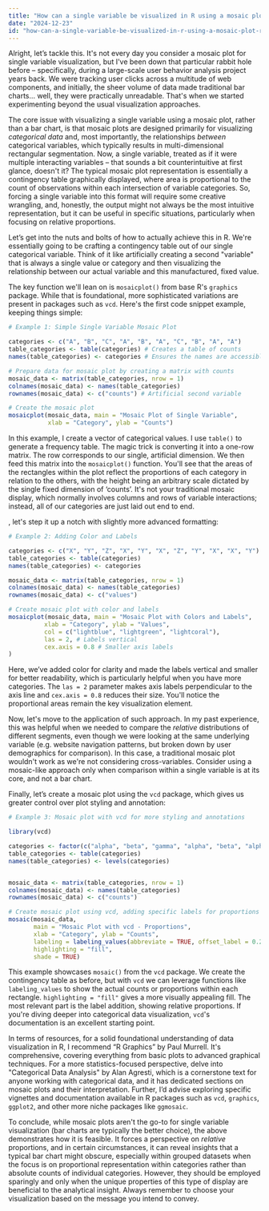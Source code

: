 ```yaml
---
title: "How can a single variable be visualized in R using a mosaic plot, rather than a simple bar chart?"
date: "2024-12-23"
id: "how-can-a-single-variable-be-visualized-in-r-using-a-mosaic-plot-rather-than-a-simple-bar-chart"
---
```


Alright, let’s tackle this. It's not every day you consider a mosaic plot for single variable visualization, but I've been down that particular rabbit hole before – specifically, during a large-scale user behavior analysis project years back. We were tracking user clicks across a multitude of web components, and initially, the sheer volume of data made traditional bar charts... well, they were practically unreadable. That's when we started experimenting beyond the usual visualization approaches.

The core issue with visualizing a single variable using a mosaic plot, rather than a bar chart, is that mosaic plots are designed primarily for visualizing *categorical data* and, most importantly, the relationships *between* categorical variables, which typically results in multi-dimensional rectangular segmentation. Now, a single variable, treated as if it were multiple interacting variables – that sounds a bit counterintuitive at first glance, doesn't it? The typical mosaic plot representation is essentially a contingency table graphically displayed, where area is proportional to the count of observations within each intersection of variable categories. So, forcing a single variable into this format will require some creative wrangling, and, honestly, the output might not always be the most intuitive representation, but it can be useful in specific situations, particularly when focusing on relative proportions.

Let’s get into the nuts and bolts of how to actually achieve this in R. We're essentially going to be crafting a contingency table out of our single categorical variable. Think of it like artificially creating a second "variable" that is always a single value or category and then visualizing the relationship between our actual variable and this manufactured, fixed value.

The key function we'll lean on is `mosaicplot()` from base R's `graphics` package. While that is foundational, more sophisticated variations are present in packages such as `vcd`. Here's the first code snippet example, keeping things simple:

```R
# Example 1: Simple Single Variable Mosaic Plot

categories <- c("A", "B", "C", "A", "B", "A", "C", "B", "A", "A")
table_categories <- table(categories) # Creates a table of counts
names(table_categories) <- categories # Ensures the names are accessible

# Prepare data for mosaic plot by creating a matrix with counts
mosaic_data <- matrix(table_categories, nrow = 1)
colnames(mosaic_data) <- names(table_categories)
rownames(mosaic_data) <- c("counts") # Artificial second variable

# Create the mosaic plot
mosaicplot(mosaic_data, main = "Mosaic Plot of Single Variable",
           xlab = "Category", ylab = "Counts")
```

In this example, I create a vector of categorical values. I use `table()` to generate a frequency table. The magic trick is converting it into a one-row matrix. The row corresponds to our single, artificial dimension. We then feed this matrix into the `mosaicplot()` function. You'll see that the areas of the rectangles within the plot reflect the proportions of each category in relation to the others, with the height being an arbitrary scale dictated by the single fixed dimension of ‘counts’. It's not your traditional mosaic display, which normally involves columns and rows of variable interactions; instead, all of our categories are just laid out end to end.

, let's step it up a notch with slightly more advanced formatting:

```R
# Example 2: Adding Color and Labels

categories <- c("X", "Y", "Z", "X", "Y", "X", "Z", "Y", "X", "X", "Y")
table_categories <- table(categories)
names(table_categories) <- categories

mosaic_data <- matrix(table_categories, nrow = 1)
colnames(mosaic_data) <- names(table_categories)
rownames(mosaic_data) <- c("values")

# Create mosaic plot with color and labels
mosaicplot(mosaic_data, main = "Mosaic Plot with Colors and Labels",
          xlab = "Category", ylab = "Values",
          col = c("lightblue", "lightgreen", "lightcoral"),
          las = 2, # Labels vertical
          cex.axis = 0.8 # Smaller axis labels
)
```

Here, we’ve added color for clarity and made the labels vertical and smaller for better readability, which is particularly helpful when you have more categories. The `las = 2` parameter makes axis labels perpendicular to the axis line and `cex.axis = 0.8` reduces their size. You'll notice the proportional areas remain the key visualization element.

Now, let's move to the application of such approach. In my past experience, this was helpful when we needed to compare the *relative* distributions of different segments, even though we were looking at the same underlying variable (e.g. website navigation patterns, but broken down by user demographics for comparison). In this case, a traditional mosaic plot wouldn't work as we're not considering cross-variables. Consider using a mosaic-like approach only when comparison within a single variable is at its core, and not a bar chart.

Finally, let’s create a mosaic plot using the `vcd` package, which gives us greater control over plot styling and annotation:

```R
# Example 3: Mosaic plot with vcd for more styling and annotations

library(vcd)

categories <- factor(c("alpha", "beta", "gamma", "alpha", "beta", "alpha", "gamma", "beta", "alpha", "alpha", "beta"))
table_categories <- table(categories)
names(table_categories) <- levels(categories)


mosaic_data <- matrix(table_categories, nrow = 1)
colnames(mosaic_data) <- names(table_categories)
rownames(mosaic_data) <- c("counts")

# Create mosaic plot using vcd, adding specific labels for proportions
mosaic(mosaic_data,
       main = "Mosaic Plot with vcd - Proportions",
       xlab = "Category", ylab = "Counts",
       labeling = labeling_values(abbreviate = TRUE, offset_label = 0.2),
       highlighting = "fill",
       shade = TRUE)

```
This example showcases `mosaic()` from the `vcd` package. We create the contingency table as before, but with `vcd` we can leverage functions like `labeling_values` to show the actual counts or proportions within each rectangle. `highlighting = "fill"`  gives a more visually appealing fill. The most relevant part is the label addition, showing relative proportions. If you're diving deeper into categorical data visualization, `vcd`'s documentation is an excellent starting point.

In terms of resources, for a solid foundational understanding of data visualization in R, I recommend “R Graphics” by Paul Murrell. It's comprehensive, covering everything from basic plots to advanced graphical techniques. For a more statistics-focused perspective, delve into "Categorical Data Analysis" by Alan Agresti, which is a cornerstone text for anyone working with categorical data, and it has dedicated sections on mosaic plots and their interpretation. Further, I’d advise exploring specific vignettes and documentation available in R packages such as `vcd`, `graphics`, `ggplot2`, and other more niche packages like `ggmosaic`.

To conclude, while mosaic plots aren't the go-to for single variable visualization (bar charts are typically the better choice), the above demonstrates how it is feasible. It forces a perspective on *relative* proportions, and in certain circumstances, it can reveal insights that a typical bar chart might obscure, especially within grouped datasets when the focus is on proportional representation within categories rather than absolute counts of individual categories. However, they should be employed sparingly and only when the unique properties of this type of display are beneficial to the analytical insight. Always remember to choose your visualization based on the message you intend to convey.
